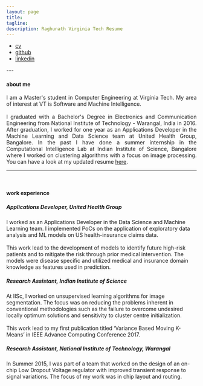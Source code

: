 ```yaml
---
layout: page
title: 
tagline: 
description: Raghunath Virginia Tech Resume
---
```

<div class="navbar">
  <div class="navbar-inner">
      <ul class="nav">
          <li><a href="{{ BASE_PATH }}/assets/raghunath_cv.pdf">cv</a></li>
          <li><a href="https://github.com/rvp22">github</a></li>
          <li><a href="https://www.linkedin.com/in/raghunath-v-p-39a26091/g">linkedin</a></li>
      </ul>
  </div>
</div>
---

<div class="about me">
<h4><a name="about me"></a>about me</h4>

<p align="justify">
I am a Master's student in Computer Engineering at Virginia Tech. My area of interest at VT is Software and Machine Intelligence.
<br><br>
I graduated with a Bachelor's Degree in Electronics and Communication Engineering from National Institute of Technology - Warangal, India in 2016. After graduation, I worked for one year as an Applications Developer in the Machine Learning and Data Science team at United Health Group, Bangalore. In the past I have done a summer internship in the Computational Intelligence Lab at Indian Institute of Science, Bangalore where I worked on clustering algorithms with a focus on image processing. You can have a look at my updated resume <a href="{{ BASE_PATH }}/assets/raghunath_cv.pdf">here</a>.
 
</p>
</div>

---
<br>
<div class="work experience">
<h4><a name="work experience"></a>work experience</h4>

<h5>Applications Developer, United Health Group</h5>

I worked as an Applications Developer in the Data Science and Machine Learning team. I implemented PoCs on the application of exploratory data analysis and ML models on US health-insurance claims data.
<br><br>
This work lead to the development of models to identify future high-risk patients and to mitigate the risk through prior medical intervention. The models were disease specific and utilized medical and insurance domain knowledge as features used in prediction. 

<h5>Research Assistant, Indian Institute of Science</h5>

At IISc, I worked on unsupervised learning algorithms for image segmentation. The focus was on reducing the problems inherent in conventional methodologies such as the failure to overcome undesired locally optimum solutions and sensitivity to cluster centre initialization. 
<br><br>
This work lead to my first publication titled ‘Variance Based Moving K-Means’ in IEEE Advance Computing Conference 2017.

<h5>Research Assistant, National Institute of Technology, Warangal</h5>

In Summer 2015, I was part of a team that worked on the design of an on-chip Low Dropout Voltage regulator with improved transient response to signal variations. The focus of my work was in chip layout and routing.

</div>



